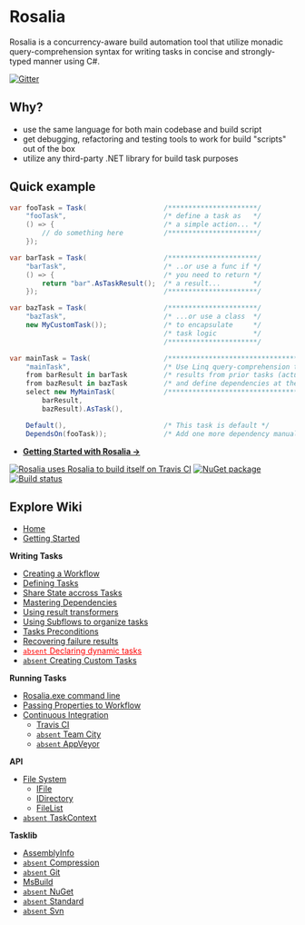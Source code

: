 # Rosalia #

Rosalia is a concurrency-aware build automation tool that utilize monadic query-comprehension syntax for writing tasks in concise and strongly-typed manner using C#.

[![Gitter](https://badges.gitter.im/Join%20Chat.svg)](https://gitter.im/rosaliafx/Rosalia?utm_source=badge&utm_medium=badge&utm_campaign=pr-badge)

## Why?

* use the same language for both main codebase and build script
* get debugging, refactoring and testing tools to work for build "scripts" out of the box
* utilize any third-party .NET library for build task purposes

## Quick example

```C#
var fooTask = Task(                   /**********************/
    "fooTask",                        /* define a task as   */
    () => {                           /* a simple action... */
        // do something here          /**********************/
    });

var barTask = Task(                   /**********************/
    "barTask",                        /* ..or use a func if */
    () => {                           /* you need to return */
        return "bar".AsTaskResult();  /* a result...        */
    });                               /**********************/

var bazTask = Task(                   /**********************/
	"bazTask",                        /* ...or use a class  */
	new MyCustomTask());              /* to encapsulate     */
                                      /* task logic         */
                                      /**********************/

var mainTask = Task(                  /***********************************************/
    "mainTask",                       /* Use Linq query-comprehension to fetch       */
    from barResult in barTask         /* results from prior tasks (actually monads)  */
    from bazResult in bazTask         /* and define dependencies at the same time.   */
    select new MyMainTask(            /***********************************************/
        barResult,                 
        bazResult).AsTask(),

    Default(),                        /* This task is default */
    DependsOn(fooTask));              /* Add one more dependency manually */
```

- **[Getting Started with Rosalia &rarr;](https://github.com/rosaliafx/Rosalia/wiki/Getting-Started)**

[![Rosalia uses Rosalia to build itself on Travis CI](https://travis-ci.org/rosaliafx/Rosalia.svg?branch=master)](https://travis-ci.org/rosaliafx/Rosalia)
[![NuGet package](https://img.shields.io/nuget/vpre/Rosalia.svg)](https://www.nuget.org/packages/Rosalia/)
[![Build status](https://ci.appveyor.com/api/projects/status/wpj45p2yw44lkkjd/branch/master?svg=true)](https://ci.appveyor.com/project/rosaliafx/rosalia/branch/master)

## Explore Wiki

<ul>
<li><a class="internal present" href="//github.com/rosaliafx/Rosalia/wiki/Home">Home</a></li>
<li><a class="internal present" href="/rosaliafx/Rosalia/wiki/Getting-Started">Getting Started</a></li>
</ul>

<p><strong>Writing Tasks</strong></p>

<ul>
<li><a class="internal present" href="/rosaliafx/Rosalia/wiki/Creating-a-Workflow">Creating a Workflow</a></li>
<li><a class="internal present" href="/rosaliafx/Rosalia/wiki/Defining-Tasks">Defining Tasks</a></li>
<li><a class="internal present" href="/rosaliafx/Rosalia/wiki/Share-state-accross-tasks">Share State accross Tasks</a></li>
<li><a class="internal present" href="/rosaliafx/Rosalia/wiki/Mastering-Dependencies">Mastering Dependencies</a></li>
<li><a class="internal present" href="/rosaliafx/Rosalia/wiki/Using-result-transformers">Using result transformers</a></li>
<li><a class="internal present" href="/rosaliafx/Rosalia/wiki/Using-Subflows-to-organize-tasks">Using Subflows to organize tasks</a></li>
<li><a class="internal present" href="/rosaliafx/Rosalia/wiki/Tasks-Preconditions">Tasks Preconditions</a></li>
<li><a class="internal present" href="/rosaliafx/Rosalia/wiki/Recovering-failure-results">Recovering failure results</a></li>
<li><a class="internal absent" href="/rosaliafx/Rosalia/wiki/Declaring-dynamic-tasks" style="color: #FF0000"><code>absent</code> Declaring dynamic tasks</a></li>
<li><a class="internal absent" href="/rosaliafx/Rosalia/wiki/Creating-Custom-Tasks"><code>absent</code> Creating Custom Tasks</a></li>
</ul>

<p><strong>Running Tasks</strong></p>

<ul>
<li><a href="https://github.com/rosaliafx/Rosalia/wiki/Rosalia.exe-command-line-reference">Rosalia.exe command line</a></li>
<li><a class="internal present" href="/rosaliafx/Rosalia/wiki/Passing-Properties-to-Workflow">Passing Properties to Workflow</a></li>
<li>
<a class="internal present" href="/rosaliafx/Rosalia/wiki/Continuous-Integration">Continuous Integration</a>

<ul>
<li><a class="internal present" href="/rosaliafx/Rosalia/wiki/Travis-CI">Travis CI</a></li>
<li><a class="internal absent" href="/rosaliafx/Rosalia/wiki/Team-City"><code>absent</code> Team City</a></li>
<li><a class="internal absent" href="/rosaliafx/Rosalia/wiki/AppVeyor"><code>absent</code> AppVeyor</a></li>
</ul>
</li>
</ul>

<p><strong>API</strong></p>

<ul>
<li>
<a class="internal present" href="/rosaliafx/Rosalia/wiki/File-System">File System</a>

<ul>
<li><a class="internal present" href="/rosaliafx/Rosalia/wiki/IFile">IFile</a></li>
<li><a class="internal present" href="/rosaliafx/Rosalia/wiki/IDirectory">IDirectory</a></li>
<li><a class="internal present" href="/rosaliafx/Rosalia/wiki/FileList">FileList</a></li>
</ul>
</li>
<li><a class="internal absent" href="/rosaliafx/Rosalia/wiki/TaskContext"><code>absent</code> TaskContext</a></li>
</ul>

<p><strong>Tasklib</strong></p>

<ul>
<li><a class="internal present" href="/rosaliafx/Rosalia/wiki/AssemblyInfo">AssemblyInfo</a></li>
<li><a class="internal absent" href="/rosaliafx/Rosalia/wiki/Compression"><code>absent</code> Compression</a></li>
<li><a class="internal absent" href="/rosaliafx/Rosalia/wiki/Git"><code>absent</code> Git</a></li>
<li><a class="internal present" href="/rosaliafx/Rosalia/wiki/MsBuild">MsBuild</a></li>
<li><a class="internal absent" href="/rosaliafx/Rosalia/wiki/NuGet"><code>absent</code> NuGet</a></li>
<li><a class="internal absent" href="/rosaliafx/Rosalia/wiki/Standard"><code>absent</code> Standard</a></li>
<li><a class="internal absent" href="/rosaliafx/Rosalia/wiki/Svn"><code>absent</code> Svn</a></li>
</ul>        
